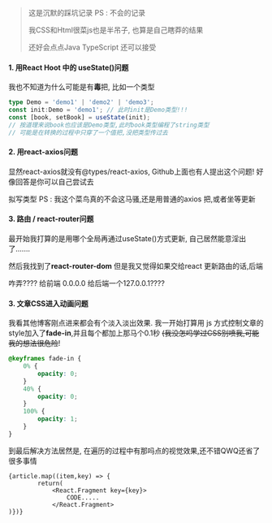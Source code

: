 > 这是沉默的踩坑记录                     PS :  不会的记录
>
> 我CSS和Html很菜js也是半吊子, 也算是自己瞎莽的结果
>
> 还好会点点Java TypeScript 还可以接受

#### 1. 用React Hoot 中的 useState()问题

我也不知道为什么可能是有**毒**把, 比如一个类型

``` typescript
type Demo = 'demo1' | 'demo2' | 'demo3';
const init:Demo = 'demo1'; // 此时init是Demo类型!!!
const [book, setBook] = useState(init);
// 按道理来说book也应该是Demo类型,此时book类型编程了string类型
// 可能是在转换的过程中只穿了一个值把,没把类型传过去
```

#### 2. 用react-axios问题

显然react-axios就没有@types/react-axios, Github上面也有人提出这个问题! 好像回答是你可以自己尝试去

拟写类型 PS : 我这个菜鸟真的不会这马骚,还是用普通的axios 把,或者坐等更新

#### 3. 路由 / react-router问题

最开始我打算的是用哪个全局再通过useState()方式更新, 自己居然能意淫出了.......

然后我找到了**react-router-dom** 但是我又觉得如果交给react 更新路由的话,后端

咋弄???? 给前端 0.0.0.0 给后端一个127.0.0.1????

#### 3. 文章CSS进入动画问题

我看其他博客刚点进来都会有个淡入淡出效果. 我一开始打算用 js 方式控制文章的style加入了**fade-in**,并且每个都加上那马个0.1秒 ~~(我没怎吗学过CSS别喷我,可能我的想法很危险~~!

```css
@keyframes fade-in {
    0% {
        opacity: 0;
    } 
    40% {
        opacity: 0;
    } 
    100% {
        opacity: 1;
    } 
}
```

到最后解决方法居然是, 在遍历的过程中有那吗点的视觉效果,还不错QWQ还省了很多事情

```react
{article.map((item,key) => {
        return(
            <React.Fragment key={key}>
                CODE.....
            </React.Fragment>
)})}
```

